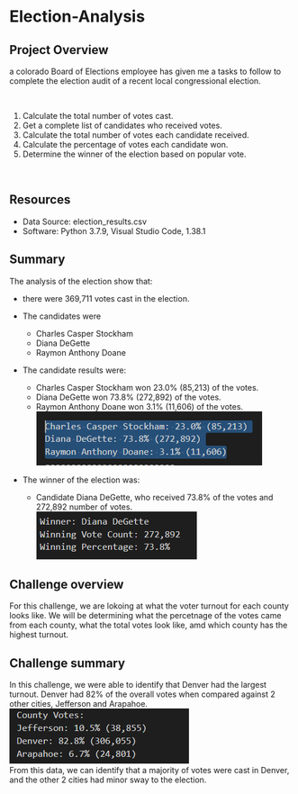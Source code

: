 # Election-Analysis

## Project Overview
a colorado Board of Elections employee has given me a tasks to follow to complete the election audit of a recent local congressional election.

<br>

1. Calculate the total number of votes cast.
2. Get a complete list of candidates who received votes.
3. Calculate the total number of votes each candidate received.
4. Calculate the percentage of votes each candidate won.
5. Determine the winner of the election based on popular vote. 
<br>

## Resources
- Data Source: election_results.csv
- Software: Python 3.7.9, Visual Studio Code, 1.38.1

## Summary
The analysis of the election show that:
- there were 369,711 votes cast in the election.
- The candidates were 
    - Charles Casper Stockham
    - Diana DeGette
    - Raymon Anthony Doane
  
- The candidate results were:
    - Charles Casper Stockham won 23.0% (85,213) of the votes.
    - Diana DeGette won 73.8% (272,892) of the votes.
    - Raymon Anthony Doane won 3.1% (11,606) of the votes.<br>
    ![candidate votes](https://github.com/benlew3/Election-Analysis/blob/main/img/Candidates_count_percent.PNG)
  
- The winner of the election was:
    - Candidate Diana DeGette, who received 73.8% of the votes and 272,892 number of votes.<br>
    ![winner statistics](https://github.com/benlew3/Election-Analysis/blob/main/img/winner_stats.PNG)

## Challenge overview
For this challenge, we are lokoing at what the voter turnout for each county looks like. We will be determining what the percetnage of the votes came from each county, what the total votes look like, amd which county has the highest turnout.

## Challenge summary
In this challenge, we were able to identify that Denver had the largest turnout. Denver had 82% of the overall votes when compared against 2 other cities, Jefferson and Arapahoe. <br>
![total county votes](https://github.com/benlew3/Election-Analysis/blob/main/img/county_outcome.PNG)
<br>
From this data, we can identify that a majority of votes were cast in Denver, and the other 2 cities had minor sway to the election.
